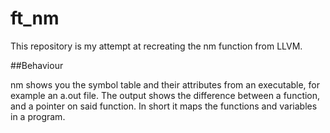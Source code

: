 # ft_nm

This repository is my attempt at recreating the nm function from LLVM.


##Behaviour

nm shows you the symbol table and their attributes from an executable,
for example an a.out file. The output shows the difference between a function,
and a pointer on said function. In short it maps the functions and
variables in a program.
